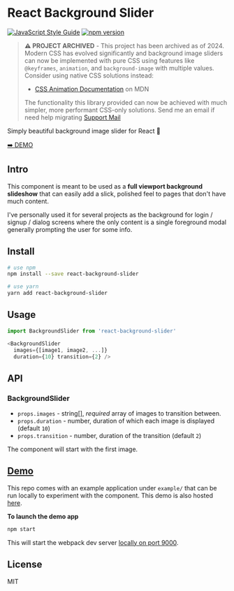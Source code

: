 # React Background Slider

[![JavaScript Style Guide](https://img.shields.io/badge/code_style-standard-brightgreen.svg)](https://standardjs.com) [![npm version](https://badge.fury.io/js/react-background-slider.svg)](https://www.npmjs.com/package/react-background-slider)

> **⚠️ PROJECT ARCHIVED** - This project has been archived as of 2024. Modern CSS has evolved significantly and background image sliders can now be implemented with pure CSS using features like `@keyframes`, `animation`, and `background-image` with multiple values. Consider using native CSS solutions instead:
>
> - [CSS Animation Documentation](https://developer.mozilla.org/en-US/docs/Web/CSS/CSS_Animations/Using_CSS_animations) on MDN
> 
> The functionality this library provided can now be achieved with much simpler, more performant CSS-only solutions.
> Send me an email if need help migrating [Support Mail](mailto:slider.ykto0@dralias.com)

Simply beautiful background image slider for React 🌅

[️➡️ DEMO](https://u2ix.github.io/react-background-slider)

## Intro

This component is meant to be used as a **full viewport background slideshow** that can easily add a slick, polished feel to pages that don't have much content.

I've personally used it for several projects as the background for login / signup / dialog screens where the only content is a single foreground modal generally prompting the user for some info.

## Install

```bash
# use npm
npm install --save react-background-slider

# use yarn
yarn add react-background-slider
```

## Usage

```javascript
import BackgroundSlider from 'react-background-slider'

<BackgroundSlider
  images={[image1, image2, ...]}
  duration={10} transition={2} />
```

## API

### BackgroundSlider

- `props.images` - string[], *required* array of images to transition between.
- `props.duration` - number, duration of which each image is displayed (default `10`)
- `props.transition` - number, duration of the transition (default `2`)

The component will start with the first image.

## [Demo](https://u2ix.github.io/react-background-slider)

This repo comes with an example application under `example/` that can be run locally to experiment with the component. This demo is also hosted [here](https://u2ix.github.io/react-background-slider).

**To launch the demo app**
```bash
npm start
```

This will start the webpack dev server [locally on port 9000](http://localhost:9000).

## License

MIT
